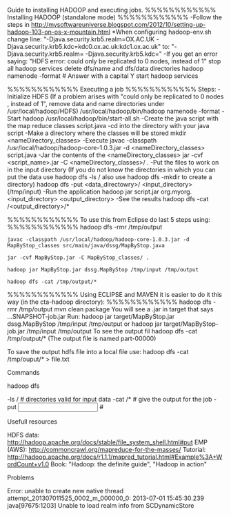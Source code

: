 Guide to installing HADOOP and executing jobs.
%%%%%%%%%%%%
Installing HADOOP (standalone mode)
%%%%%%%%%%%%
-Follow the steps in 
	http://mysoftwareuniverse.blogspot.com/2012/10/setting-up-hadoop-103-on-os-x-mountain.html
  *When configuring hadoop-env.sh change line:
	"-Djava.security.krb5.realm=OX.AC.UK -Djava.security.krb5.kdc=kdc0.ox.ac.uk:kdc1.ox.ac.uk"
	to:
	"-Djava.security.krb5.realm= -Djava.security.krb5.kdc="
-If you get an error saying: "HDFS error: could only be replicated to 0 nodes, instead of 1"
	stop all hadoop services
	delete dfs/name and dfs/data directories
	hadoop namenode -format # Answer with a capital Y
	start hadoop services

%%%%%%%%%%%%
Executing a job
%%%%%%%%%%%%
Steps:
-Initialize HDFS
	(If a problem arises with "could only be replicated to 0 nodes , instead of 1", remove data and name directories under /usr/local/hadoop/HDFS)
	/usr/local/hadoop/bin/hadoop namenode -format 
-Start hadoop
	/usr/local/hadoop/bin/start-all.sh
-Create the java script with the map reduce classes
	script.java
-cd into the directory with your java script
-Make a directory where the classes will be stored
	mkdir <nameDirectory_classes>
-Execute
	javac -classpath /usr/local/hadoop/hadoop-core-1.0.3.jar -d <nameDirectory_classes> script.java 
-Jar the contents of the <nameDirectory_classes>
	jar -cvf <script_name>.jar -C <nameDirectory_classes>/ .
-Put the files to work on in the input directory
	(If you do not know the directories in which you can put the data use hadoop dfs -ls / also use hadoop dfs -mkdir to create a directory)
	hadoop dfs -put <data_directowry>/ <input_directory> (/tmp/input)
-Run the application
	hadoop jar script.jar org.myorg.<ClassName> <input_directory> <output_directory>
-See the results
	hadoop dfs -cat /<output_directory>/*

%%%%%%%%%%%%
To use this from Eclipse do last 5 steps using:
%%%%%%%%%%%%
	hadoop dfs -rmr /tmp/output

	javac -classpath /usr/local/hadoop/hadoop-core-1.0.3.jar -d MapByStop_classes src/main/java/dssg/MapByStop.java

	jar -cvf MapByStop.jar -C MapByStop_classes/ .

	hadoop jar MapByStop.jar dssg.MapByStop /tmp/input /tmp/output

	hadoop dfs -cat /tmp/output/*

%%%%%%%%%%%%
Using ECLIPSE and MAVEN it is easier to do it this way (in the cta-hadoop directory):
%%%%%%%%%%%%
	hadoop dfs -rmr /tmp/output
	mvn clean package
You will see a .jar in target that says ...SNAPSHOT-job.jar Run:
	hadoop jar target/MapByStop.jar dssg.MapByStop /tmp/input /tmp/output
or
	hadoop jar target/MapByStop-job.jar  /tmp/input /tmp/output
To see the output fil
	hadoop dfs -cat /tmp/output/*
	(The output file is named part-00000)

To save the output hdfs file into a local file use:
	hadoop dfs -cat /tmp/ouput/* > file.txt

Commands

hadoop dfs

-ls / # directories valid for input data
-cat <output directory>/*  # give the output for the job
-put <input folder> <file path> # 

Usefull resources

HDFS data: http://hadoop.apache.org/docs/stable/file_system_shell.html#put
EMP (AWS): http://commoncrawl.org/mapreduce-for-the-masses/
Tutorial: http://hadoop.apache.org/docs/r1.1.1/mapred_tutorial.html#Example%3A+WordCount+v1.0
Book: "Hadoop: the definite guide", "Hadoop in action"

Problems

Error: unable to create new native thread
attempt_201307011525_0002_m_000000_0: 2013-07-01 15:45:30.239 java[97675:1203] Unable to load realm info from SCDynamicStore
